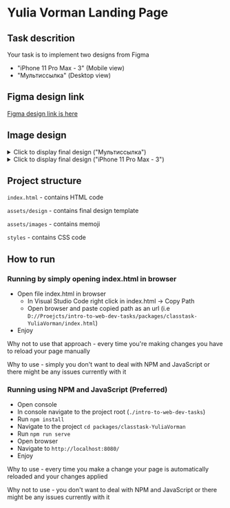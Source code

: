 # Yulia Vorman Landing Page

## Task descrition

Your task is to implement two designs from Figma

- "iPhone 11 Pro Max - 3" (Mobile view)
- "Мультиссылка" (Desktop view)

## Figma design link

[Figma design link is here](https://www.figma.com/file/nRFil5Yb4L4682Xad5omQA/%D0%92%D0%B5%D1%80%D1%81%D1%82%D0%BA%D0%B0?node-id=17-39&t=7oglbfThVWtjDpy4-0)

## Image design

<details>
<summary>Click to display final design ("Мультиссылка")</summary>

![image info](assets/design/yuliavorman-desktop.png)

</details>

<details>
<summary>Click to display final design ("iPhone 11 Pro Max - 3")</summary>

![image info](assets/design/yuliavorman-mobile.png)

</details>

## Project structure

`index.html` - contains HTML code

`assets/design` - contains final design template

`assets/images` - contains memoji

`styles` - contains CSS code

## How to run

### Running by simply opening index.html in browser

- Open file index.html in browser
  - In Visual Studio Code right click in index.html -> Copy Path
  - Open browser and paste copied path as an url (i.e `D://Proejcts/intro-to-web-dev-tasks/packages/classtask-YuliaVorman/index.html`)
- Enjoy

Why not to use that approach - every time you're making changes you have to reload your page manually

Why to use - simply you don't want to deal with NPM and JavaScript or there might be any issues currently with it

### Running using NPM and JavaScript (Preferred)

- Open console
- In console navigate to the project root (`./intro-to-web-dev-tasks`)
- Run `npm install`
- Navigate to the project `cd packages/classtask-YuliaVorman`
- Run `npm run serve`
- Open browser
- Navigate to `http://localhost:8080/`
- Enjoy

Why to use - every time you make a change your page is automatically reloaded and your changes applied

Why not to use - you don't want to deal with NPM and JavaScript or there might be any issues currently with it
